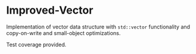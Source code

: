 # Improved-Vector

Implementation of vector data structure with `std::vector` functionality and copy-on-write and small-object optimizations. 

Test coverage provided. 
